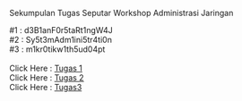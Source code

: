 Sekumpulan Tugas Seputar Workshop Administrasi Jaringan

#1 : d3B1anF0r5taRt1ngW4J<br>
#2 : Sy5t3mAdm1ini5tr4ti0n<br>
#3 : m1kr0tikw1th5ud04pt<br><br>
Click Here : [Tugas 1](https://github.com/Ilhamroe/Workshop-Administrasi-Jaringan/tree/main/Tugas1)<br>
Click Here : [Tugas 2](https://github.com/Ilhamroe/Workshop-Administrasi-Jaringan/tree/main/Tugas2)<br>
Click Here : [Tugas3](https://github.com/Ilhamroe/Workshop-Administrasi-Jaringan/blob/main/Tugas3/Tugas%203.md)
